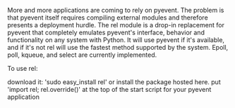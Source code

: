 More and more applications are coming to rely on pyevent. The problem is that pyevent itself requires compiling external modules and therefore presents a deployment hurdle. The rel module is a drop-in replacement for pyevent that completely emulates pyevent's interface, behavior and functionality on any system with Python. It will use pyevent if it's available, and if it's not rel will use the fastest method supported by the system. Epoll, poll, kqueue, and select are currently implemented.

To use rel:

download it: 'sudo easy_install rel' or install the package hosted here.
put 'import rel; rel.override()' at the top of the start script for your pyevent application
